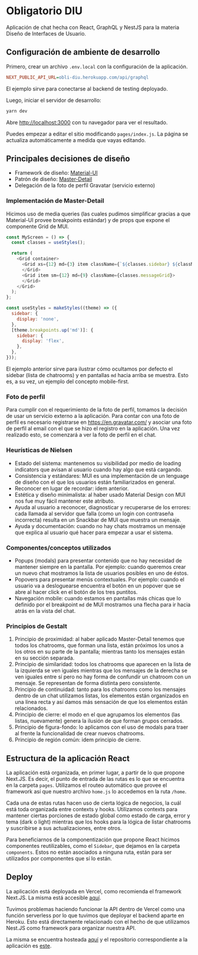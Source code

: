 # Obligatorio DIU

Aplicación de chat hecha con React, GraphQL y NestJS para la materia Diseño de Interfaces de Usuario.

## Configuración de ambiente de desarrollo

Primero, crear un archivo `.env.local` con la configuración de la aplicación.

```ini
NEXT_PUBLIC_API_URL=obli-diu.herokuapp.com/api/graphql
```

El ejemplo sirve para conectarse al backend de testing deployado.

Luego, iniciar el servidor de desarrollo:

```bash
yarn dev
```

Abre [http://localhost:3000](http://localhost:3000) con tu navegador para ver el resultado.

Puedes empezar a editar el sitio modificando `pages/index.js`. La página se actualiza automáticamente a medida que vayas editando.

## Principales decisiones de diseño

* Framework de diseño: [Material-UI](https://v4.mui.com/)
* Patrón de diseño: [Master-Detail](https://blogs.windows.com/windowsdeveloper/2017/05/01/master-master-detail-pattern/)
* Delegación de la foto de perfil Gravatar (servicio externo)

### Implementación de Master-Detail

Hicimos uso de media queries (las cuales pudimos simplificar gracias a que Material-UI provee breakpoints estándar) y de props que expone el componente Grid de MUI.

```js
const MyScreen = () => {
  const classes = useStyles();

  return (
    <Grid container>
      <Grid xs={12} md={3} item className={`${classes.sidebar} ${className}`}>
      </Grid>
      <Grid item sm={12} md={9} className={classes.messageGrid}>
      </Grid>
    </Grid>
  );
};

const useStyles = makeStyles((theme) => ({
  sidebar: {
    display: 'none',
  },
  [theme.breakpoints.up('md')]: {
    sidebar: {
      display: 'flex',
    },
  },
}));
```

El ejemplo anterior sirve para ilustrar cómo ocultamos por defecto el sidebar (lista de chatrooms) y en pantallas `md` hacia arriba se muestra. Esto es, a su vez, un ejemplo del concepto mobile-first.

### Foto de perfil

Para cumplir con el requerimiento de la foto de perfil, tomamos la decisión de usar un servicio externo a la aplicación. Para contar con una foto de perfil es necesario registrarse en https://en.gravatar.com/ y asociar una foto de perfil al email con el que se hizo el registro en la aplicación. Una vez realizado esto, se comenzará a ver la foto de perfil en el chat.

### Heurísticas de Nielsen

* Estado del sistema: mantenemos su visibilidad por medio de loading indicators que avisan al usuario cuando hay algo que está cargando.
* Consistencia y estándares: MUI es una implementación de un lenguage de diseño con el que los usuarios están familiarizados en general.
* Reconocer en lugar de recordar: idem anterior.
* Estética y diseño minimalista: al haber usado Material Design con MUI nos fue muy fácil mantener este atributo.
* Ayuda al usuario a reconocer, diagnosticar y recuperarse de los errores: cada llamada al servidor que falla (como un login con contraseña incorrecta) resulta en un Snackbar de MUI que muestra un mensaje.
* Ayuda y documentación: cuando no hay chats mostramos un mensaje que explica al usuario qué hacer para empezar a usar el sistema.

### Componentes/conceptos utilizados

* Popups (modals) para presentar contenido que no hay necesidad de mantener siempre en la pantalla. Por ejemplo: cuando queremos crear un nuevo chat mostramos la lista de usuarios posibles en uno de éstos.
* Popovers para presentar menús contextuales. Por ejemplo: cuando el usuario va a desloguearse encuentra el botón en un popover que se abre al hacer click en el botón de los tres puntitos.
* Navegación mobile: cuando estamos en pantallas más chicas que lo definido por el breakpoint `md` de MUI mostramos una flecha para ir hacia atrás en la vista del chat.

### Principios de Gestalt

1. Principio de proximidad: al haber aplicado Master-Detail tenemos que todos los chatrooms, que forman una lista, están próximos los unos a los otros en su parte de la pantalla; mientras tanto los mensajes están en su sección separada.
2. Principio de similaridad: todos los chatrooms que aparecen en la lista de la izquierda se ven iguales mientras que los mensajes de la derecha se ven iguales entre sí pero no hay forma de confundir un chatroom con un mensaje. Se representan de forma distinta pero consistente.
3. Principio de continuidad: tanto para los chatrooms como los mensajes dentro de un chat utilizamos listas, los elementos están organizados en una línea recta y así damos más sensación de que los elementos están relacionados.
4. Principio de cierre: el modo en el que agrupamos los elementos (las listas, nuevamente) genera la ilusión de que forman grupos cerrados.
5. Principio de figura-fondo: lo aplicamos con el uso de modals para traer al frente la funcionalidad de crear nuevos chatrooms.
6. Principio de región común: idem principio de cierre.

## Estructura de la aplicación React

La aplicación está organizada, en primer lugar, a partir de lo que propone Next.JS. Es decir, el punto de entrada de las rutas es lo que se encuentra en la carpeta `pages`. Utilizamos el routeo automático que provee el framework así que nuestro archivo `home.js` lo accedemos en la ruta `/home`.

Cada una de estas rutas hacen uso de cierta lógica de negocios, la cuál está toda organizada entre contexts y hooks. Utilizamos contexts para mantener ciertas porciones de estado global como estado de carga, error y tema (dark o light) mientras que los hooks para la lógica de listar chatrooms y suscribirse a sus actualizaciones, entre otros.

Para beneficiarnos de la componentización que propone React hicimos componentes reutilizables, como el `Sidebar`, que dejamos en la carpeta `components`. Estos no están asociados a ninguna ruta, están para ser utilizados por componentes que sí lo están.

## Deploy

La aplicación está deployada en Vercel, como recomienda el framework Next.JS. La misma está accesible [aquí](https://obli-diu.vercel.app/).

Tuvimos problemas haciendo funcionar la API dentro de Vercel como una función serverless por lo que tuvimos que deployar el backend aparte en Heroku. Esto está directamente relacionado con el hecho de que utilizamos Nest.JS como framework para organizar nuestra API.

La misma se encuentra hosteada [aquí](https://obli-diu.herokuapp.com/api/graphql) y el repositorio correspondiente a la aplicación es [este](https://github.com/mrnkr/chat-api).
